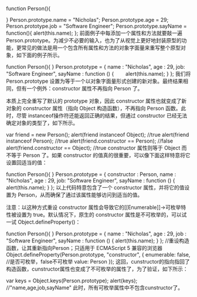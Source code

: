 function Person(){ 

} 
Person.prototype.name = "Nicholas"; 
Person.prototype.age = 29; 
Person.prototype.job = "Software Engineer"; 
Person.prototype.sayName = function(){ 
 alert(this.name); 
}; 
前面例子中每添加一个属性和方法就要敲一遍 Person.prototype。为减少不必要的输入，也为了从视觉上更好地封装原型的功能，更常见的做法是用一个包含所有属性和方法的对象字面量来重写整个原型对象，如下面的例子所示。

function Person(){ 
} 
Person.prototype = { 
 name : "Nicholas", 
 age : 29, 
 job: "Software Engineer", 
 sayName : function () { 
 　　alert(this.name); 
 } 
}; 
我们将 Person.prototype 设置为等于一个以对象字面量形式创建的新对象。最终结果相同，但有一个例外：constructor 属性不再指向 Person 了。

本质上完全重写了默认的 prototype 对象，因此 constructor 属性也就变成了新对象的 constructor 属性（指向 Object 构造函数），不再指向 Person 函数。此时，尽管 instanceof操作符还能返回正确的结果，但通过 constructor 已经无法确定对象的类型了，如下所示。

var friend = new Person(); 
alert(friend instanceof Object); //true 
alert(friend instanceof Person); //true 
alert(friend.constructor == Person); //false 
alert(friend.constructor == Object); //true 
constructor 属性则等于 Object 而不等于 Person 了。如果 constructor 的值真的很重要，可以像下面这样特意将它设置回适当的值：

function Person(){ 
} 
Person.prototype = { 
 constructor : Person, 
 name : "Nicholas", 
 age : 29, 
 job: "Software Engineer", 
 sayName : function () { 
 alert(this.name); 
 } 
}; 
以上代码特意包含了一个 constructor 属性，并将它的值设置为 Person，从而确保了通过该属性能够访问到适当的值。

注意：以这种方式重设 constructor 属性会导致它的[[Enumerable]]->可枚举特性被设置为 true。默认情况下，原生的 constructor 属性是不可枚举的，可以试一试 Object.defineProperty()：

function Person(){ 
} 
Person.prototype = { 
 name : "Nicholas", 
 age : 29, 
 job : "Software Engineer", 
 sayName : function () { 
 alert(this.name); 
 } 
}; 
//重设构造函数，让其重新指向Person；只适用于 ECMAScript 5 兼容的浏览器
Object.defineProperty(Person.prototype, "constructor", { 
 enumerable: false,  //是否可枚举，false不可枚举
 value: Person 
}); 
这回，cunstructor的指向指回了构造函数，cunstructor属性也变成了不可枚举的属性了，为了验证，如下所示：

var keys = Object.keys(Person.prototype); 
alert(keys); //"name,age,job,sayName" 
此时，所有可枚举属性中不包含cunstructor了。
